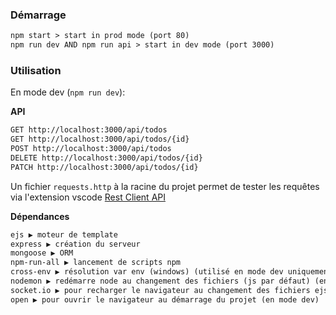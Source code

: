 ### Démarrage

```txt
npm start > start in prod mode (port 80)
npm run dev AND npm run api > start in dev mode (port 3000)
```

### Utilisation

En mode dev (`npm run dev`):

**API**

```txt
GET http://localhost:3000/api/todos
GET http://localhost:3000/api/todos/{id}
POST http://localhost:3000/api/todos
DELETE http://localhost:3000/api/todos/{id}
PATCH http://localhost:3000/api/todos/{id}
```

Un fichier `requests.http` à la racine du projet permet de tester les requêtes via l'extension vscode [Rest Client API](https://marketplace.visualstudio.com/items?itemName=donebd.rest-client-api)

**Dépendances**

```txt
ejs ▶️ moteur de template
express ▶️ création du serveur
mongoose ▶️ ORM
npm-run-all ▶️ lancement de scripts npm
cross-env ▶️ résolution var env (windows) (utilisé en mode dev uniquement car le projet est destiné à tourner sur de l'unix)
nodemon ▶️ redémarre node au changement des fichiers (js par défaut) (en mode dev)
socket.io ▶️ pour recharger le navigateur au changement des fichiers ejs (en mode dev)
open ▶️ pour ouvrir le navigateur au démarrage du projet (en mode dev)
```
